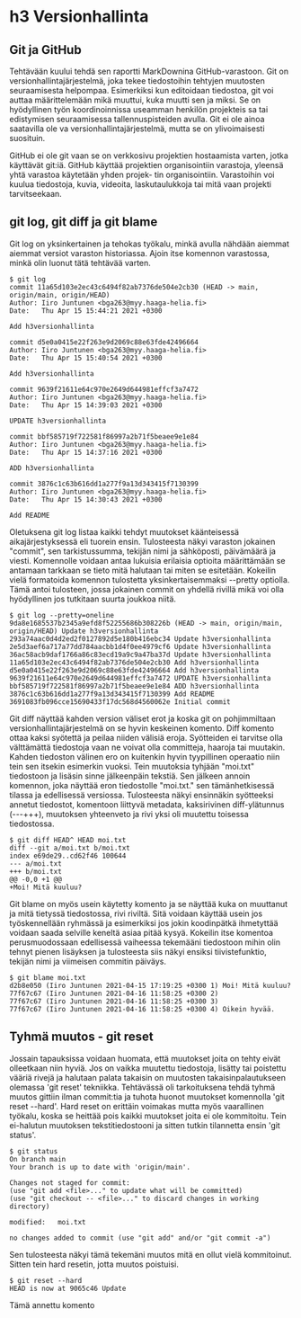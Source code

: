 # h3 Versionhallinta

## Git ja GitHub

Tehtävään kuului tehdä sen raportti MarkDownina GitHub-varastoon. Git on versionhallintajärjestelmä, joka tekee tiedostoihin tehtyjen muutosten seuraamisesta helpompaa. 
Esimerkiksi kun editoidaan tiedostoa, git voi auttaa määrittelemään mikä muuttui, kuka 
muutti sen ja miksi. Se on hyödyllinen työn koordinoinnissa useamman henkilön projekteis
sa tai edistymisen seuraamisessa tallennuspisteiden avulla. Git ei ole ainoa saatavilla ole
va versionhallintajärjestelmä, mutta se on ylivoimaisesti suosituin. 

GitHub ei ole git vaan se on verkkosivu projektien hostaamista varten, jotka käyttävät git:iä. GitHub käyttää projektien organisointiin varastoja, yleensä yhtä varastoa käytetään yhden projek-
tin organisointiin. Varastoihin voi kuulua tiedostoja, kuvia, videoita, laskutaulukkoja 
tai mitä vaan projekti tarvitseekaan.

## git log, git diff ja git blame 

Git log on yksinkertainen ja tehokas työkalu, minkä avulla nähdään aiemmat aiemmat versiot varaston historiassa. Ajoin itse komennon varastossa, minkä olin luonut tätä tehtävää
varten.

	$ git log
	commit 11a65d103e2ec43c6494f82ab7376de504e2cb30 (HEAD -> main, origin/main, origin/HEAD)
	Author: Iiro Juntunen <bga263@myy.haaga-helia.fi>
	Date:   Thu Apr 15 15:44:21 2021 +0300

    Add h3versionhallinta

	commit d5e0a0415e22f263e9d2069c88e63fde42496664
	Author: Iiro Juntunen <bga263@myy.haaga-helia.fi>
	Date:   Thu Apr 15 15:40:54 2021 +0300

    Add h3versionhallinta

	commit 9639f21611e64c970e2649d644981effcf3a7472
	Author: Iiro Juntunen <bga263@myy.haaga-helia.fi>
	Date:   Thu Apr 15 14:39:03 2021 +0300

    UPDATE h3versionhallinta

	commit bbf585719f722581f86997a2b71f5beaee9e1e84
	Author: Iiro Juntunen <bga263@myy.haaga-helia.fi>
	Date:   Thu Apr 15 14:37:16 2021 +0300

    ADD h3versionhallinta

	commit 3876c1c63b616dd1a277f9a13d343415f7130399
	Author: Iiro Juntunen <bga263@myy.haaga-helia.fi>
	Date:   Thu Apr 15 14:30:43 2021 +0300

    Add README

Oletuksena git log listaa kaikki tehdyt muutokset käänteisessä aikajärjestyksessä eli tuorein ensin.
Tulosteesta näkyi varaston jokainen "commit", sen tarkistussumma, tekijän nimi ja sähköposti, 
päivämäärä ja viesti. Komennolle voidaan antaa lukuisia erilaisia optioita määrittämään se antamaan
tarkkaan se tieto mitä halutaan tai miten se esitetään. Kokeilin vielä formatoida komennon tulostetta yksinkertaisemmaksi --pretty optiolla.
Tämä antoi tulosteen, jossa jokainen commit on yhdellä rivillä mikä voi olla hyödyllinen jos tutkitaan suurta joukkoa niitä.
	
	$ git log --pretty=oneline
	9da8e1685537b2345a9efd8f52255686b308226b (HEAD -> main, origin/main, origin/HEAD) Update h3versionhallinta
	293a74aac0d4d2ed2f0127892d5e180b416ebc34 Update h3versionhallinta
	2e5d3aef6a717a77dd784aacbb1d4f0ee4979cf6 Update h3versionhallinta
	36ac58acb9daf1766a86c83ecd19a9c9a47ba37d Update h3versionhallinta
	11a65d103e2ec43c6494f82ab7376de504e2cb30 Add h3versionhallinta
	d5e0a0415e22f263e9d2069c88e63fde42496664 Add h3versionhallinta
	9639f21611e64c970e2649d644981effcf3a7472 UPDATE h3versionhallinta
	bbf585719f722581f86997a2b71f5beaee9e1e84 ADD h3versionhallinta
	3876c1c63b616dd1a277f9a13d343415f7130399 Add README
	3691083fb096cce15690433f17dc568d4560062e Initial commit

Git diff näyttää kahden version väliset erot ja koska git on pohjimmiltaan versionhallintajärjestelmä
on se hyvin keskeinen komento. Diff komento ottaa kaksi syötettä ja peilaa niiden välisiä eroja. Syötteiden ei tarvitse olla välttämättä tiedostoja vaan ne voivat olla committeja, haaroja tai muutakin. Kahden tiedoston välinen ero on kuitenkin
hyvin tyypillinen operaatio niin tein sen itsekin esimerkin vuoksi. Tein muutoksia tyhjään "moi.txt" tiedostoon ja lisäsin sinne jälkeenpäin tekstiä. Sen jälkeen annoin komennon, joka näyttää eron tiedostolle "moi.txt." sen tämänhetkisessä tilassa
ja edellisessä versiossa. Tulosteesta näkyi ensinnäkin syötteeksi annetut tiedostot, komentoon liittyvä metadata, kaksirivinen diff-ylätunnus (---+++), muutoksen yhteenveto ja rivi yksi oli muutettu toisessa tiedostossa.


	$ git diff HEAD^ HEAD moi.txt
	diff --git a/moi.txt b/moi.txt
	index e69de29..cd62f46 100644
	--- a/moi.txt
	+++ b/moi.txt
	@@ -0,0 +1 @@
	+Moi! Mitä kuuluu?

Git blame on myös usein käytetty komento ja se näyttää kuka on muuttanut ja mitä tietyssä tiedostossa, rivi riviltä. Sitä voidaan käyttää usein jos työskennellään ryhmässä ja esimerkiksi jos jokin koodinpätkä ihmetyttää voidaan
saada selville keneltä asiaa pitää kysyä. Kokeilin itse komentoa perusmuodossaan edellisessä vaiheessa tekemääni tiedostoon mihin olin tehnyt pienen lisäyksen ja tulosteesta siis näkyi ensiksi tiivistefunktio, tekijän nimi ja viimeisen commitin päiväys.

	$ git blame moi.txt
	d2b8e050 (Iiro Juntunen 2021-04-15 17:19:25 +0300 1) Moi! Mitä kuuluu?
	77f67c67 (Iiro Juntunen 2021-04-16 11:58:25 +0300 2) 
	77f67c67 (Iiro Juntunen 2021-04-16 11:58:25 +0300 3) 
	77f67c67 (Iiro Juntunen 2021-04-16 11:58:25 +0300 4) Oikein hyvää.
	
## Tyhmä muutos - git reset

Jossain tapauksissa voidaan huomata, että muutokset joita on tehty eivät olleetkaan niin hyviä. Jos on vaikka muutettu tiedostoja, lisätty tai poistettu vääriä rivejä ja halutaan palata takaisin on muutosten takaisinpalautukseen olemassa 'git reset' tekniikka. 
Tehtävässä oli tarkoituksena tehdä tyhmä muutos gittiin ilman commit:tia ja tuhota huonot muutokset komennolla 'git reset --hard'. Hard reset on erittäin voimakas mutta myös vaarallinen työkalu, koska se heittää pois kaikki muutokset joita ei ole kommitoitu. 
Tein ei-halutun muutoksen tekstitiedostooni ja sitten tutkin tilannetta ensin 'git status'. 

	$ git status
	On branch main
	Your branch is up to date with 'origin/main'.

	Changes not staged for commit:
  	(use "git add <file>..." to update what will be committed)
  	(use "git checkout -- <file>..." to discard changes in working directory)

	modified:   moi.txt

	no changes added to commit (use "git add" and/or "git commit -a")

Sen tulosteesta näkyi tämä tekemäni muutos mitä en ollut vielä kommitoinut. Sitten tein hard resetin, jotta muutos poistuisi.

	$ git reset --hard
	HEAD is now at 9065c46 Update

Tämä annettu komento
